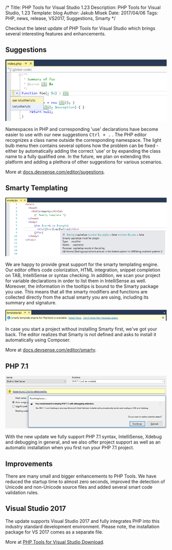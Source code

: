 /*
Title: PHP Tools for Visual Studio 1.23
Description: PHP Tools for Visual Studio, 1.23
Template: blog
Author: Jakub Misek
Date: 2017/04/06
Tags: PHP, news, release, VS2017, Suggestions, Smarty
*/

Checkout the latest update of PHP Tools for Visual Studio which brings several interesting features and enhancements.

## Suggestions

![Suggestions](img/suggestions.png)

Namespaces in PHP and corresponding 'use' declarations have become easier to use with our new suggestions <kbd>Ctrl + .</kbd> . The PHP editor recognizes a class name outside the corresponding namespace. The light bulb menu then contains several options how the problem can be fixed - either by automatically adding the correct 'use' or by expanding the class name to a fully qualified one.
In the future, we plan on extending this platform and adding a plethora of other suggestions for various scenarios.

More at [docs.devsense.com/editor/sugestions](https://docs.devsense.com/editor/suggestions).

## Smarty Templating

![Smarty](img/smarty-tooltips.png)

We are happy to provide great support for the smarty templating engine. Our editor offers code colorization, HTML integration, snippet completion on TAB, IntelliSense or syntax checking. In addition, we scan your project for variable declarations in order to list them in IntelliSense as well. Moreover, the information in the tooltips is bound to the Smarty package you use. This means that all the smarty modifiers and functions are collected directly from the actual smarty you are using, including its summary and signature.

![Smarty](img/smarty-install.png)

In case you start a project without installing Smarty first, we've got your back. The editor realizes that Smarty is not defined and asks to install it automatically using Composer.

More at [docs.devsense.com/editor/smarty](https://docs.devsense.com/editor/smarty).

## PHP 7.1

![PHP 7.1 Auto-install](img/php71-install.png)

With the new update we fully support PHP 7.1 syntax, IntelliSense, Xdebug and debugging in general, and we also offer project support as well as an automatic installation when you first run your PHP 7.1 project.

## Improvements

There are many small and bigger enhancements to PHP Tools. We have reduced the startup time to almost zero seconds, improved the detection of Unicode and non-Unicode source files and added several smart code validation rules.

## Visual Studio 2017

The update supports Visual Studio 2017 and fully integrates PHP into this industry standard development environment. Please note, the installation package for VS 2017 comes as a separate file.

More at [PHP Tools for Visual Studio Download](https://www.devsense.com/download).